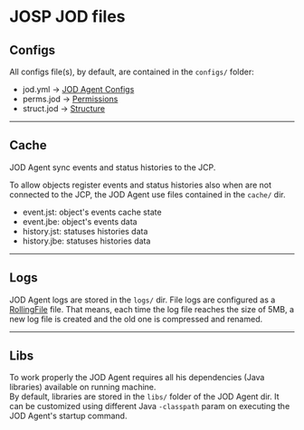 # JOSP JOD files

## Configs

All configs file(s), by default, are contained in the ```configs/``` folder:

* jod.yml -> [JOD Agent Configs](configs)
* perms.jod -> [Permissions](permissions)
* struct.jod -> [Structure](structure)

---

## Cache

JOD Agent sync events and status histories to the JCP.

To allow objects register events and status histories also when are not connected
to the JCP, the JOD Agent use files contained in the ```cache/``` dir.

* event.jst: object's events cache state
* event.jbe: object's events data
* history.jst: statuses histories data
* history.jbe: statuses histories data

---

## Logs

JOD Agent logs are stored in the ```logs/``` dir.
File logs are configured as a [RollingFile](https://logging.apache.org/log4j/2.x/manual/appenders.html#RollingFileAppender) file.
That means, each time the log file reaches the size of 5MB, a new log file is
created and the old one is compressed and renamed.

---

## Libs

To work properly the JOD Agent requires all his dependencies (Java libraries)
available on running machine.<br/>
By default, libraries are stored in the ```libs/``` folder of the JOD Agent dir.
It can be customized using different Java ```-classpath``` param on executing the
JOD Agent's startup command.
